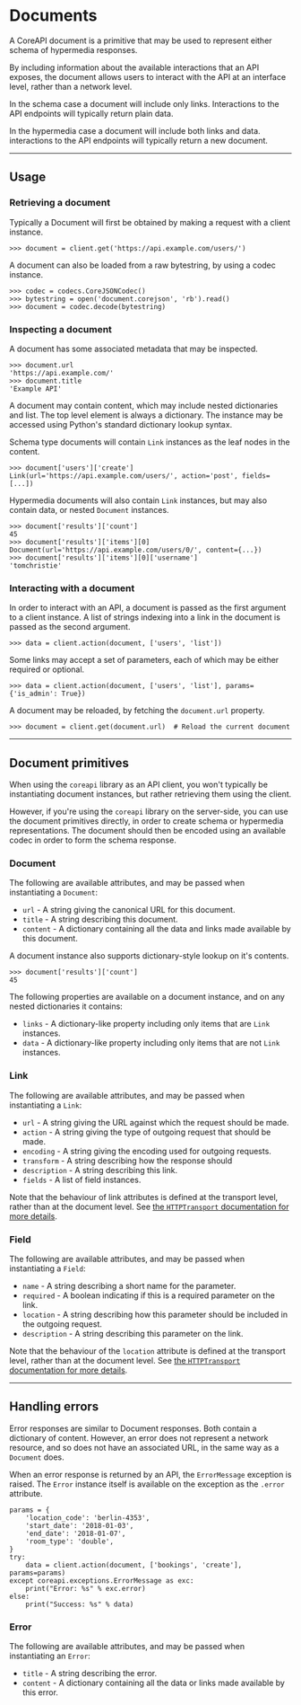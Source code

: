 # Documents

A CoreAPI document is a primitive that may be used to represent either schema of hypermedia responses.

By including information about the available interactions that an API exposes,
the document allows users to interact with the API at an interface level, rather
than a network level.

In the schema case a document will include only links. Interactions to the API
endpoints will typically return plain data.

In the hypermedia case a document will include both links and data. interactions
to the API endpoints will typically return a new document.

---

## Usage

### Retrieving a document

Typically a Document will first be obtained by making a request with a
client instance.

    >>> document = client.get('https://api.example.com/users/')

A document can also be loaded from a raw bytestring, by using a codec instance.

    >>> codec = codecs.CoreJSONCodec()
    >>> bytestring = open('document.corejson', 'rb').read()
    >>> document = codec.decode(bytestring)

### Inspecting a document

A document has some associated metadata that may be inspected.

    >>> document.url
    'https://api.example.com/'
    >>> document.title
    'Example API'

A document may contain content, which may include nested dictionaries and list.
The top level element is always a dictionary. The instance may be accessed using
Python's standard dictionary lookup syntax.

Schema type documents will contain `Link` instances as the leaf nodes in the content.

    >>> document['users']['create']
    Link(url='https://api.example.com/users/', action='post', fields=[...])

Hypermedia documents will also contain `Link` instances, but may also contain
data, or nested `Document` instances.

    >>> document['results']['count']
    45
    >>> document['results']['items'][0]
    Document(url='https://api.example.com/users/0/', content={...})
    >>> document['results']['items'][0]['username']
    'tomchristie'

### Interacting with a document

In order to interact with an API, a document is passed as the first argument to
a client instance. A list of strings indexing into a link in the document is passed
as the second argument.

    >>> data = client.action(document, ['users', 'list'])

Some links may accept a set of parameters, each of which may be either required or optional.

    >>> data = client.action(document, ['users', 'list'], params={'is_admin': True})

A document may be reloaded, by fetching the `document.url` property.

    >>> document = client.get(document.url)  # Reload the current document

---

## Document primitives

When using the `coreapi` library as an API client, you won't typically be instantiating
document instances, but rather retrieving them using the client.

However, if you're using the `coreapi` library on the server-side, you can use
the document primitives directly, in order to create schema or hypermedia representations.
The document should then be encoded using an available codec in order to form the schema response.

### Document

The following are available attributes, and may be passed when instantiating a `Document`:

* `url` - A string giving the canonical URL for this document.
* `title` - A string describing this document.
* `content` - A dictionary containing all the data and links made available by this document.

A document instance also supports dictionary-style lookup on it's contents.

    >>> document['results']['count']
    45

The following properties are available on a document instance, and on any
nested dictionaries it contains:

* `links` - A dictionary-like property including only items that are `Link` instances.
* `data` - A dictionary-like property including only items that are not `Link` instances.

### Link

The following are available attributes, and may be passed when instantiating a `Link`:

* `url` - A string giving the URL against which the request should be made.
* `action` - A string giving the type of outgoing request that should be made.
* `encoding` - A string giving the encoding used for outgoing requests.
* `transform` - A string describing how the response should
* `description` - A string describing this link.
* `fields` - A list of field instances.

Note that the behaviour of link attributes is defined at the transport level,
rather than at the document level. See [the `HTTPTransport` documentation for more details][link-behaviour].

### Field

The following are available attributes, and may be passed when instantiating a `Field`:

* `name` - A string describing a short name for the parameter.
* `required` - A boolean indicating if this is a required parameter on the link.
* `location` - A string describing how this parameter should be included in the outgoing request.
* `description` - A string describing this parameter on the link.

Note that the behaviour of the `location` attribute is defined at the transport level,
rather than at the document level. See [the `HTTPTransport` documentation for more details][link-behaviour].

---

## Handling errors

Error responses are similar to Document responses. Both contain a dictionary of
content. However, an error does not represent a network resource, and so does
not have an associated URL, in the same way as a `Document` does.

When an error response is returned by an API, the `ErrorMessage` exception is raised.
The `Error` instance itself is available on the exception as the `.error` attribute.

    params = {
        'location_code': 'berlin-4353',
        'start_date': '2018-01-03',
        'end_date': '2018-01-07',
        'room_type': 'double',
    }
    try:
        data = client.action(document, ['bookings', 'create'], params=params)
    except coreapi.exceptions.ErrorMessage as exc:
        print("Error: %s" % exc.error)
    else:
        print("Success: %s" % data)

### Error

The following are available attributes, and may be passed when instantiating an `Error`:

* `title` - A string describing the error.
* `content` - A dictionary containing all the data or links made available by this error.


[link-behaviour]: transports.md#link-behaviour
